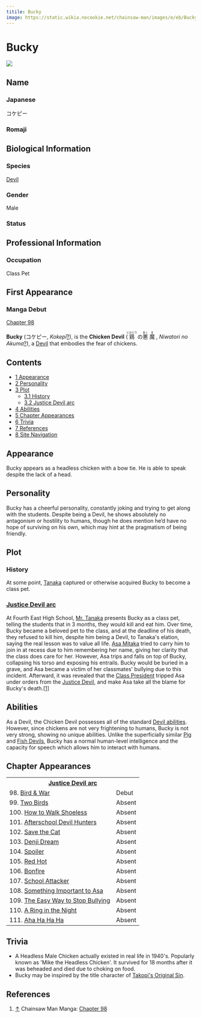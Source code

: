 ```yaml
---
titile: Bucky
image: https://static.wikia.nocookie.net/chainsaw-man/images/e/eb/Bucky.png
---
```


# Bucky

[![](https://static.wikia.nocookie.net/chainsaw-man/images/e/eb/Bucky.png/revision/latest/scale-to-width-down/350?cb=20220827182920)](https://static.wikia.nocookie.net/chainsaw-man/images/e/eb/Bucky.png/revision/latest?cb=20220827182920)

## Name

### Japanese

コケピー

### Romaji

## Biological Information

### Species

[Devil](/wiki/Devil "Devil")

### Gender

Male

### Status

## Professional Information

### Occupation

Class Pet

## First Appearance

### Manga Debut

[Chapter 98](/wiki/Chapter_98 "Chapter 98")

  
**Bucky** (コケピー, _Kokepī_[?](http://en.wikipedia.org/wiki/Help:Installing_Japanese_character_sets "wikipedia:Help:Installing Japanese character sets")), is the **Chicken Devil** (<ruby lang="ja"><rb>鶏</rb><rp> (</rp><rt>にわとり</rt><rp>) </rp></ruby> の<ruby lang="ja"><rb>悪</rb><rp> (</rp><rt>あく</rt><rp>) </rp></ruby> <ruby lang="ja"><rb>魔</rb><rp> (</rp><rt>ま</rt><rp>) </rp></ruby> , _Niwatori no Akuma_[?](http://en.wikipedia.org/wiki/Help:Installing_Japanese_character_sets "wikipedia:Help:Installing Japanese character sets")), a [Devil](/wiki/Devil "Devil") that embodies the fear of chickens.

## Contents

-   [1 Appearance](#Appearance)
-   [2 Personality](#Personality)
-   [3 Plot](#Plot)
    -   [3.1 History](#History)
    -   [3.2 Justice Devil arc](#Justice_Devil_arc)
-   [4 Abilities](#Abilities)
-   [5 Chapter Appearances](#Chapter_Appearances)
-   [6 Trivia](#Trivia)
-   [7 References](#References)
-   [8 Site Navigation](#Site_Navigation)

## Appearance

Bucky appears as a headless chicken with a bow tie. He is able to speak despite the lack of a head.

## Personality

Bucky has a cheerful personality, constantly joking and trying to get along with the students. Despite being a Devil, he shows absolutely no antagonism or hostility to humans, though he does mention he’d have no hope of surviving on his own, which may hint at the pragmatism of being friendly.

## Plot

### History

At some point, [Tanaka](/wiki/Tanaka "Tanaka") captured or otherwise acquired Bucky to become a class pet.

### [Justice Devil arc](/wiki/Justice_Devil_arc "Justice Devil arc")

At Fourth East High School, [Mr. Tanaka](/wiki/Tanaka "Tanaka") presents Bucky as a class pet, telling the students that in 3 months, they would kill and eat him. Over time, Bucky became a beloved pet to the class, and at the deadline of his death, they refused to kill him, despite him being a Devil, to Tanaka's elation, saying the real lesson was to value all life. [Asa Mitaka](/wiki/Asa_Mitaka "Asa Mitaka") tried to carry him to join in at recess due to him remembering her name, giving her clarity that the class does care for her. However, Asa trips and falls on top of Bucky, collapsing his torso and exposing his entrails. Bucky would be buried in a grave, and Asa became a victim of her classmates' bullying due to this incident. Afterward, it was revealed that the [Class President](/wiki/Class_President "Class President") tripped Asa under orders from the [Justice Devil](/wiki/Justice_Devil "Justice Devil"), and make Asa take all the blame for Bucky's death.[\[1\]](#cite_note-Ch98-1)

## Abilities

As a Devil, the Chicken Devil possesses all of the standard [Devil abilities](/wiki/Devil#General_Abilities "Devil"). However, since chickens are not very frightening to humans, Bucky is not very strong, showing no unique abilities. Unlike the superficially similar [Pig](/wiki/Pig_Devil "Pig Devil") and [Fish Devils](/wiki/Fish_Devil "Fish Devil"), Bucky has a normal human-level intelligence and the capacity for speech which allows him to interact with humans.

## Chapter Appearances

<table><tbody><tr><th colspan="2"><center><a href="/wiki/Justice_Devil_arc" title="Justice Devil arc"><span>Justice Devil arc</span></a></center></th></tr><tr><td>98. <a href="/wiki/Chapter_98" title="Chapter 98">Bird &amp; War</a></td><td><span>Debut</span></td></tr><tr><td>99. <a href="/wiki/Chapter_99" title="Chapter 99">Two Birds</a></td><td><span>Absent</span></td></tr><tr><td>100. <a href="/wiki/Chapter_100" title="Chapter 100">How to Walk Shoeless</a></td><td><span>Absent</span></td></tr><tr><td>101. <a href="/wiki/Chapter_101" title="Chapter 101">Afterschool Devil Hunters</a></td><td><span>Absent</span></td></tr><tr><td>102. <a href="/wiki/Chapter_102" title="Chapter 102">Save the Cat</a></td><td><span>Absent</span></td></tr><tr><td>103. <a href="/wiki/Chapter_103" title="Chapter 103">Denji Dream</a></td><td><span>Absent</span></td></tr><tr><td>104. <a href="/wiki/Chapter_104" title="Chapter 104">Spoiler</a></td><td><span>Absent</span></td></tr><tr><td>105. <a href="/wiki/Chapter_105" title="Chapter 105">Red Hot</a></td><td><span>Absent</span></td></tr><tr><td>106. <a href="/wiki/Chapter_106" title="Chapter 106">Bonfire</a></td><td><span>Absent</span></td></tr><tr><td>107. <a href="/wiki/Chapter_107" title="Chapter 107">School Attacker</a></td><td><span>Absent</span></td></tr><tr><td>108. <a href="/wiki/Chapter_108" title="Chapter 108">Something Important to Asa</a></td><td><span>Absent</span></td></tr><tr><td>109. <a href="/wiki/Chapter_109" title="Chapter 109">The Easy Way to Stop Bullying</a></td><td><span>Absent</span></td></tr><tr><td>110. <a href="/wiki/Chapter_110" title="Chapter 110">A Ring in the Night</a></td><td><span>Absent</span></td></tr><tr><td>111. <a href="/wiki/Chapter_111" title="Chapter 111">Aha Ha Ha Ha</a></td><td><span>Absent</span></td></tr></tbody></table>

## Trivia

-   A Headless Male Chicken actually existed in real life in 1940's. Popularly known as 'Mike the Headless Chicken'. It survived for 18 months after it was beheaded and died due to choking on food.
-   Bucky may be inspired by the title character of [Takopi's Original Sin](http://en.wikipedia.org/wiki/Takopi%27s_Original_Sin "wikipedia:Takopi's Original Sin").

## References

1.  [↑](#cite_ref-Ch98_1-0) Chainsaw Man Manga: [Chapter 98](/wiki/Chapter_98 "Chapter 98")